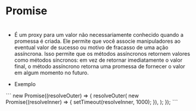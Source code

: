 # Promise <h1>

* É um proxy para um valor não necessariamente conhecido quando a promessa é criada. Ele permite que você associe manipuladores ao eventual valor de sucesso ou motivo de fracasso de uma ação assíncrona. Isso permite que os métodos assíncronos retornem valores como métodos síncronos: em vez de retornar imediatamente o valor final, o método assíncrono retorna uma promessa de fornecer o valor em algum momento no futuro.

* Exemplo

ˋˋˋ
new Promise((resolveOuter) => {
  resolveOuter(
    new Promise((resolveInner) => {
      setTimeout(resolveInner, 1000);
    }),
  );
});
ˋˋˋ
